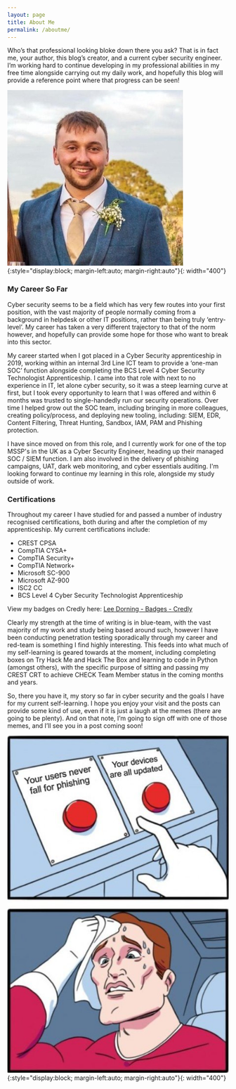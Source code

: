 ```yaml
---
layout: page
title: About Me
permalink: /aboutme/
---
```



Who’s that professional looking bloke down there you ask? That is in fact me, your author, this blog’s creator, and a current cyber security engineer. I’m working hard to continue developing in my professional abilities in my free time alongside carrying out my daily work, and hopefully this blog will provide a reference point where that progress can be seen!

![Lee Dorning](https://github.com/LeeDorning/LeeDorning.github.io/blob/main/images/ProfilePicture.jpg?raw=true){:style="display:block; margin-left:auto; margin-right:auto"}{: width="400"}


### My Career So Far
Cyber security seems to be a field which has very few routes into your first position, with the vast majority of people normally coming from a background in helpdesk or other IT positions, rather than being truly ‘entry-level’. My career has taken a very different trajectory to that of the norm however, and hopefully can provide some hope for those who want to break into this sector.

My career started when I  got placed in a Cyber Security apprenticeship in 2019, working within an internal 3rd Line ICT team to provide a ‘one-man SOC’ function alongside completing the BCS Level 4 Cyber Security Technologist Apprenticeship. I came into that role with next to no experience in IT, let alone cyber security, so it was a steep learning curve at first, but I took every opportunity to learn that I was offered and within 6 months was trusted to single-handedly run our security operations. Over time I helped grow out the SOC team, including bringing in more colleagues, creating policy/process, and deploying new tooling, including: SIEM, EDR, Content Filtering, Threat Hunting, Sandbox, IAM, PAM and Phishing protection.

I have since moved on from this role, and I currently work for one of the top MSSP's in the UK as a Cyber Security Engineer, heading up their managed SOC / SIEM function. I am also involved in the delivery of phishing campaigns, UAT, dark web monitoring, and cyber essentials auditing. I'm looking forward to continue my learning in this role, alongside my study outside of work.

### Certifications
Throughout my career I have studied for and passed a number of industry recognised certifications, both during and after the completion of my apprenticeship. My current certifications include:

- CREST CPSA
- CompTIA CYSA+
- CompTIA Security+
- CompTIA Network+
- Microsoft SC-900
- Microsoft AZ-900
- ISC2 CC
- BCS Level 4 Cyber Security Technologist Apprenticeship

View my badges on Credly here: [Lee Dorning - Badges - Credly](https://www.credly.com/users/lee-dorning/badges)

Clearly my strength at the time of writing is in blue-team, with the vast majority of my work and study being based around such, however I have been conducting penetration testing sporadically through my career and red-team is something I find highly interesting. This feeds into what much of my self-learning is geared towards at the moment, including completing boxes on Try Hack Me and Hack The Box and learning to code in Python (amongst others), with the specific purpose of sitting and passing my  CREST CRT to achieve CHECK Team Member status in the coming months and years.

So, there you have it, my story so far in cyber security and the goals I have for my current self-learning. I hope you enjoy your visit and the posts can provide some kind of use, even if it is just a laugh at the memes (there are going to be plenty). And on that note, I’m going to sign off with one of those memes, and I’ll see you in a post coming soon!

![About Me Meme](https://github.com/LeeDorning/LeeDorning.github.io/blob/main/images/AboutMeMeme.png?raw=true){:style="display:block; margin-left:auto; margin-right:auto"}{: width="400"}
